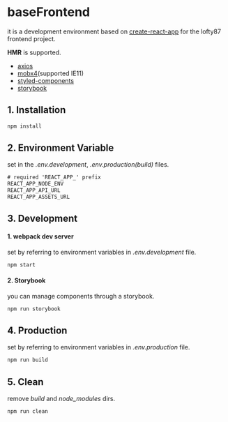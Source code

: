 # baseFrontend

it is a development environment based on [create-react-app](https://create-react-app.dev/) for the lofty87 frontend project.

**HMR** is supported.

* [axios](https://github.com/axios/axios)
* [mobx4](https://mobx.js.org/README.html)(supported IE11)
* [styled-components](https://styled-components.com/)
* [storybook](https://storybook.js.org/)

## 1. Installation

```bash
npm install
```

## 2. Environment Variable

set in the *.env.development*, *.env.production(build)* files.

```txt
# required 'REACT_APP_' prefix
REACT_APP_NODE_ENV
REACT_APP_API_URL
REACT_APP_ASSETS_URL
```

## 3. Development

#### 1. webpack dev server
set by referring to environment variables in *.env.development* file.

```bash
npm start
```

#### 2. Storybook

you can manage components through a storybook.

```bash
npm run storybook
```

## 4. Production

set by referring to environment variables in *.env.production* file.

```bash
npm run build
```

## 5. Clean

remove *build* and *node_modules* dirs.

```bash
npm run clean
```